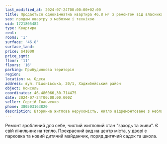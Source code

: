 ```yaml
---
last_modified_at: 2024-07-24T00:00:00+02:00
title: Продається однокімнатна квартира 46.8 м² з ремонтом від власника на Пішонівській
seo: продам квартру з меблями і технікою
uid: 1721805482
type: Квартира
rent:
rooms: '1'
surface: '46.8'
surface_land:
price: $41000
price_sqmt:
floor: '11'
floors: '16'
parking: Прибудинкова територія
region:
location: м. Одеса
address: вул. Пішонівська, 20/1, Хаджибейський район
object: Консоль
coordinates: 46.486066,30.714475
date: 2024-07-24T00:00:00.000Z
seller: Сергій Іванченко
phone: 380503163820
description: Вторинна житлова нерухомість, житло відремонтоване з меблями і технікою, придатне і готове для проживання
---
```


Ремонт зроблений для себе, чистий житловий стан "заходь та живи". Є свій лічильник на тепло. Прекрасний вид на центр міста, у дворі є парковка та новий дитячий майданчик, поряд дитячий садок та школа.
